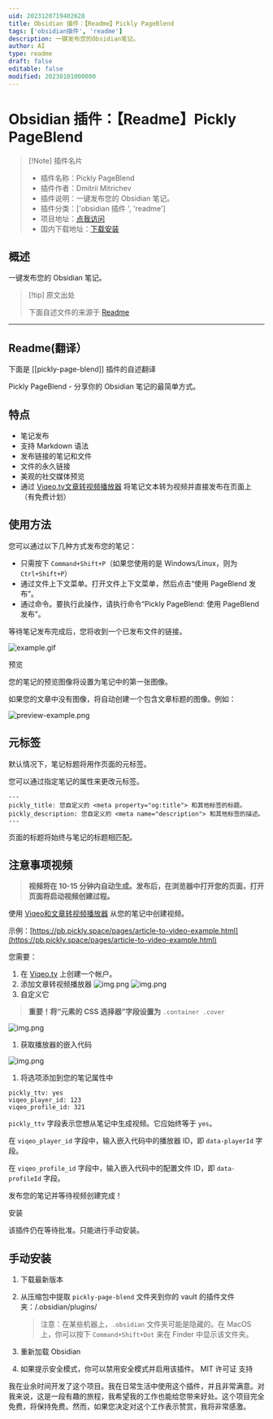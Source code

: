 ```yaml
---
uid: 2023120719402628
title: Obsidian 插件：【Readme】Pickly PageBlend
tags: ['obsidian插件', 'readme']
description: 一键发布您的Obsidian笔记。
author: AI
type: readme
draft: false
editable: false
modified: 20230101000000
---
```


# Obsidian 插件：【Readme】Pickly PageBlend

> [!Note] 插件名片
> - 插件名称：Pickly PageBlend
> - 插件作者：Dmitrii Mitrichev
> - 插件说明：一键发布您的 Obsidian 笔记。
> - 插件分类：['obsidian 插件 ', 'readme']
> - 项目地址：[点我访问](https://github.com/dmitrichev/pickly-page-blend)
> - 国内下载地址：[下载安装](https://pkmer.cn/products/plugin/pluginMarket/?pickly-page-blend)

## 概述

一键发布您的 Obsidian 笔记。

> [!tip] 原文出处
>
>下面自述文件的来源于 [Readme](https://ghproxy.net/https://raw.githubusercontent.com/dmitrichev/pickly-page-blend/master/README.md)
>

---

## Readme(翻译）

下面是 [[pickly-page-blend]] 插件的自述翻译

Pickly PageBlend - 分享你的 Obsidian 笔记的最简单方式。

## 特点

- 笔记发布
- 支持 Markdown 语法
- 发布链接的笔记和文件
- 文件的永久链接
- 美观的社交媒体预览
- 通过 [Viqeo.tv文章转视频播放器](https://viqeo.tv/article-to-video-player) 将笔记文本转为视频并直接发布在页面上（有免费计划）

## 使用方法

您可以通过以下几种方式发布您的笔记：

- 只需按下 `Command+Shift+P`（如果您使用的是 Windows/Linux，则为 `Ctrl+Shift+P`）
- 通过文件上下文菜单。打开文件上下文菜单，然后点击“使用 PageBlend 发布”。
- 通过命令。要执行此操作，请执行命令“Pickly PageBlend: 使用 PageBlend 发布”。

等待笔记发布完成后，您将收到一个已发布文件的链接。

![example.gif](https://cdn.pkmer.cn/covers/pickly-page-blend_2_0.gif)

预览

您的笔记的预览图像将设置为笔记中的第一张图像。

如果您的文章中没有图像，将自动创建一个包含文章标题的图像。例如：

![preview-example.png](https://cdn.pkmer.cn/covers/pickly-page-blend_2_1.png!pkmer)

## 元标签

默认情况下，笔记标题将用作页面的元标签。

您可以通过指定笔记的属性来更改元标签。

```
---
pickly_title: 您自定义的 <meta property="og:title"> 和其他标签的标题。
pickly_description: 您自定义的 <meta name="description"> 和其他标签的描述。
---
```

页面的标题将始终与笔记的标题相匹配。

## 注意事项视频

> **视频将在 10-15 分钟内自动生成。发布后，在浏览器中打开您的页面，打开页面将启动视频创建过程。**

使用 [Viqeo和文章转视频播放器](https://viqeo.tv/article-to-video-player) 从您的笔记中创建视频。

示例：[https://pb.pickly.space/pages/article-to-video-example.html](https://pb.pickly.space/pages/article-to-video-example.html)

您需要：

1. 在 [Viqeo.tv](https://studio.viqeo.tv) 上创建一个帐户。
2. 添加文章转视频播放器
![img.png](https://cdn.pkmer.cn/covers/pickly-page-blend_2_2.png!pkmer)
![img.png](https://cdn.pkmer.cn/covers/pickly-page-blend_2_3.png!pkmer)
3. 自定义它

> **重要！将“元素的 CSS 选择器”字段设置为** `.container .cover`

![img.png](https://cdn.pkmer.cn/covers/pickly-page-blend_2_4.png!pkmer)

1. 获取播放器的嵌入代码

![img.png](https://cdn.pkmer.cn/covers/pickly-page-blend_2_5.png!pkmer)

1. 将选项添加到您的笔记属性中

```
pickly_ttv: yes
viqeo_player_id: 123
viqeo_profile_id: 321
```

`pickly_ttv` 字段表示您想从笔记中生成视频。它应始终等于 `yes`。

在 `viqeo_player_id` 字段中，输入嵌入代码中的播放器 ID，即 `data-playerId` 字段。

在 `viqeo_profile_id` 字段中，输入嵌入代码中的配置文件 ID，即 `data-profileId` 字段。

发布您的笔记并等待视频创建完成！

安装

该插件仍在等待批准。只能进行手动安装。

## 手动安装

1. 下载最新版本
2. 从压缩包中提取 `pickly-page-blend` 文件夹到你的 vault 的插件文件夹：<vault>/.obsidian/plugins/

   > 注意：在某些机器上，`.obsidian` 文件夹可能是隐藏的。在 MacOS 上，你可以按下 `Command+Shift+Dot` 来在 Finder 中显示该文件夹。

3. 重新加载 Obsidian
4. 如果提示安全模式，你可以禁用安全模式并启用该插件。
MIT 许可证
支持

我在业余时间开发了这个项目。我在日常生活中使用这个插件，并且非常满意。对我来说，这是一段有趣的旅程，我希望我的工作也能给您带来好处。这个项目完全免费，将保持免费。然而，如果您决定对这个工作表示赞赏，我将非常感激。
